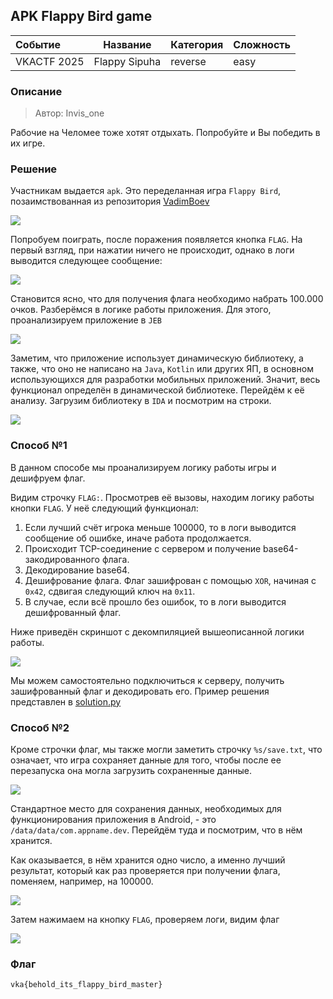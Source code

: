 ## APK Flappy Bird game

| Событие | Название | Категория | Сложность |
| :------ | ---- | ---- | ---- |
| VKACTF 2025 | Flappy Sipuha | reverse | easy |

  
### Описание


> Автор: Invis_one
>
Рабочие на Челомее тоже хотят отдыхать. Попробуйте и Вы победить в их игре.


### Решение

Участникам выдается `apk`. Это переделанная игра `Flappy Bird`, позаимствованная из репозитория [VadimBoev](https://github.com/VadimBoev/FlappyBird)

![](./pics/1.png)

Попробуем поиграть, после поражения появляется кнопка `FLAG`. На первый взгляд, при нажатии ничего не происходит, однако в логи выводится следующее сообщение:

![](./pics/2.png)

Становится ясно, что для получения флага необходимо набрать 100.000 очков. Разберёмся в логике работы приложения. Для этого, проанализируем приложение в `JEB`

![](./pics/3.png)

Заметим, что приложение использует динамическую библиотеку, а также, что оно не написано на `Java`, `Kotlin` или других ЯП, в основном использующихся для разработки мобильных приложений. Значит, весь функционал определён в динамической библиотеке. Перейдём к её анализу. Загрузим библиотеку в `IDA` и посмотрим на строки.

![](./pics/4.png)

### Способ №1

В данном способе мы проанализируем логику работы игры и дешифруем флаг.

Видим строчку `FLAG:`. Просмотрев её вызовы, находим логику работы кнопки `FLAG`. У неё следующий функционал:
1) Если лучший счёт игрока меньше 100000, то в логи выводится сообщение об ошибке, иначе работа продолжается.
2) Происходит TCP-соединение с сервером и получение base64-закодированного флага.
3) Декодирование base64.
4) Дешифрование флага. Флаг зашифрован с помощью `XOR`, начиная с `0x42`, сдвигая следующий ключ на `0x11`.
5) В случае, если всё прошло без ошибок, то в логи выводится дешифрованный флаг.

Ниже приведён скриншот с декомпиляцией вышеописанной логики работы.

![](./pics/5.png)

Мы можем самостоятельно подключиться к серверу, получить зашифрованный флаг и декодировать его. Пример решения представлен в [solution.py](solution.py)

### Способ №2

Кроме строчки флаг, мы также могли заметить строчку `%s/save.txt`, что означает, что игра сохраняет данные для того, чтобы после ее перезапуска она могла загрузить сохраненные данные.

![](./pics/6.png)

Стандартное место для сохранения данных, необходимых для функционирования приложения в Android, - это `/data/data/com.appname.dev`.  Перейдём туда и посмотрим, что в нём хранится.

Как оказывается, в нём хранится одно число, а именно лучший результат, который как раз проверяется при получении флага, поменяем, например, на 100000.

![](./pics/7.png)

Затем нажимаем на кнопку `FLAG`, проверяем логи, видим флаг

![](./pics/8.png)

### Флаг

```
vka{behold_its_flappy_bird_master}
```
